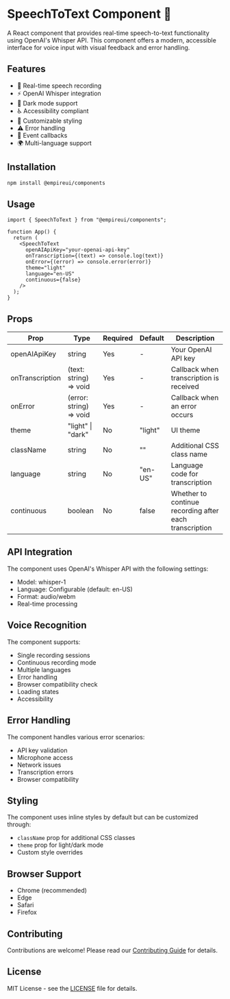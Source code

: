 # SpeechToText Component 🎤

A React component that provides real-time speech-to-text functionality using OpenAI's Whisper API. This component offers a modern, accessible interface for voice input with visual feedback and error handling.

## Features

- 🎯 Real-time speech recording
- ⚡ OpenAI Whisper integration
- 🌙 Dark mode support
- ♿ Accessibility compliant
- 🎨 Customizable styling
- ⚠️ Error handling
- 🔌 Event callbacks
- 🌍 Multi-language support

## Installation

```bash
npm install @empireui/components
```

## Usage

```tsx
import { SpeechToText } from "@empireui/components";

function App() {
  return (
    <SpeechToText
      openAIApiKey="your-openai-api-key"
      onTranscription={(text) => console.log(text)}
      onError={(error) => console.error(error)}
      theme="light"
      language="en-US"
      continuous={false}
    />
  );
}
```

## Props

| Prop            | Type                    | Required | Default | Description                                            |
| --------------- | ----------------------- | -------- | ------- | ------------------------------------------------------ |
| openAIApiKey    | string                  | Yes      | -       | Your OpenAI API key                                    |
| onTranscription | (text: string) => void  | Yes      | -       | Callback when transcription is received                |
| onError         | (error: string) => void | Yes      | -       | Callback when an error occurs                          |
| theme           | "light" \| "dark"       | No       | "light" | UI theme                                               |
| className       | string                  | No       | ""      | Additional CSS class name                              |
| language        | string                  | No       | "en-US" | Language code for transcription                        |
| continuous      | boolean                 | No       | false   | Whether to continue recording after each transcription |

## API Integration

The component uses OpenAI's Whisper API with the following settings:

- Model: whisper-1
- Language: Configurable (default: en-US)
- Format: audio/webm
- Real-time processing

## Voice Recognition

The component supports:

- Single recording sessions
- Continuous recording mode
- Multiple languages
- Error handling
- Browser compatibility check
- Loading states
- Accessibility

## Error Handling

The component handles various error scenarios:

- API key validation
- Microphone access
- Network issues
- Transcription errors
- Browser compatibility

## Styling

The component uses inline styles by default but can be customized through:

- `className` prop for additional CSS classes
- `theme` prop for light/dark mode
- Custom style overrides

## Browser Support

- Chrome (recommended)
- Edge
- Safari
- Firefox

## Contributing

Contributions are welcome! Please read our [Contributing Guide](../../../../CONTRIBUTING.md) for details.

## License

MIT License - see the [LICENSE](../../../../LICENSE) file for details.
